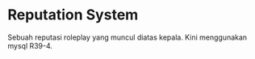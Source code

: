 # Reputation System
Sebuah reputasi roleplay yang muncul diatas kepala. Kini menggunakan mysql R39-4.
